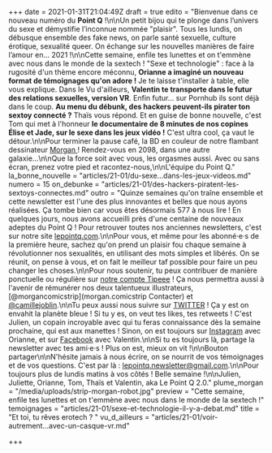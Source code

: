 +++
date = 2021-01-31T21:04:49Z
draft = true
edito = "Bienvenue dans ce nouveau numéro du **Point Q** !\n\nUn petit bijou qui te plonge dans l’univers du sexe et démystifie l’inconnue nommée \"plaisir\". Tous les lundis, on débusque ensemble des fake news, on parle santé sexuelle, culture érotique, sexualité queer. On échange sur les nouvelles manières de faire l’amour en... 2021 !\n\nCette semaine, enfile tes lunettes et on t'emmène avec nous dans le monde de la sextech ! \"Sexe et technologie\" : face à la rugosité d'un thème encore méconnu, **Orianne a imaginé un nouveau format de témoignages qu'on adore !** Je te laisse t'installer à table, elle vous explique. Dans le Vu d'ailleurs, **Valentin te transporte dans le futur des relations sexuelles, version VR**. Enfin futur... sur Pornhub ils sont déjà dans le coup. **Au menu du débunk, des hackers peuvent-ils pirater ton sextoy connecté ?** Thaïs vous répond. Et en guise de bonne nouvelle, c'est Tom qui met à l'honneur **le documentaire de 8 minutes de nos copines Élise et Jade, sur le sexe dans les jeux vidéo !** C'est ultra cool, ça vaut le détour.\n\nPour terminer la pause café, la BD en couleur de notre flambant dessinateur [Morgan ](https://www.instagram.com/morgan.comicstrip/)! Rendez-vous en 2098, dans une autre galaxie...\n\nQue la force soit avec vous, les orgasmes aussi. Avec ou sans écran, prenez votre pied et racontez-nous,\n\nL'équipe du Point Q."
la_bonne_nouvelle = "articles/21-01/du-sexe...dans-les-jeux-videos.md"
numero = 15
on_debunke = "articles/21-01/des-hackers-piratent-les-sextoys-connectes.md"
outro = "Quinze semaines qu'on traîne ensemble et cette newsletter est l'une des plus innovantes et belles que nous ayons réalisées. Ça tombe bien car vous êtes désormais 577 à nous lire ! En quelques jours, nous avons accueilli près d'une centaine de nouveaux adeptes du Point Q ! Pour retrouver toutes nos anciennes newsletters, c'est sur notre site [lepointq.com](https://lepointq.com).\n\nPour vous, et même pour les abonné·e·s de la première heure, sachez qu'on prend un plaisir fou chaque semaine à révolutionner nos sexualités, en utilisant des mots simples et libérés. On se réunit, on pense à vous, et on fait le meilleur taf possible pour faire un peu changer les choses.\n\nPour nous soutenir, tu peux contribuer de manière ponctuelle ou régulière sur [notre compte Tipeee](https://fr.tipeee.com/le-point-q) ! Ça nous permettra aussi à l'avenir de rémunérer nos deux talentueux illustrateurs, [@morgancomicstrip](morgan.comicstrip Contacter) et [@camillejoblin](https://www.instagram.com/camillejoblin/).\n\nTu peux aussi nous suivre sur [TWITTER](https://twitter.com/LePointQ) ! Ça y est on envahit la planète bleue ! Si tu y es, on veut tes likes, tes retweets ! C'est Julien, un copain incroyable avec qui tu feras connaissance dès la semaine prochaine, qui est aux manettes ! Sinon, on est toujours sur [Instagram](https://www.instagram.com/lepoint.q/) avec Orianne, et sur [Facebook](https://www.facebook.com/lepointq.news) avec Valentin.\n\nSi tu es toujours là, partage la newsletter avec tes ami·e·s ! Plus on est, mieux on vit !\n\nBouton partager\n\nN'hésite jamais à nous écrire, on se nourrit de vos témoignages et de vos questions. C'est par là : [lepointq.newsletter@gmail.com](mailto:lepointq.newsletter@gmail.com).\n\nPour toujours plus de lundis matins à vos côtés ! Belle semaine !\n\nJulien, Juliette, Orianne, Tom, Thaïs et Valentin, aka Le Point Q 2.0."
plume_morgan = "/media/uploads/strip-morgan-robot.jpg"
preview = "Cette semaine, enfile tes lunettes et on t'emmène avec nous dans le monde de la sextech !"
temoignages = "articles/21-01/sexe-et-technologie-il-y-a-debat.md"
title = "Et toi, tu rêves erotech ? "
vu_d_ailleurs = "articles/21-01/voir-autrement...avec-un-casque-vr.md"

+++
